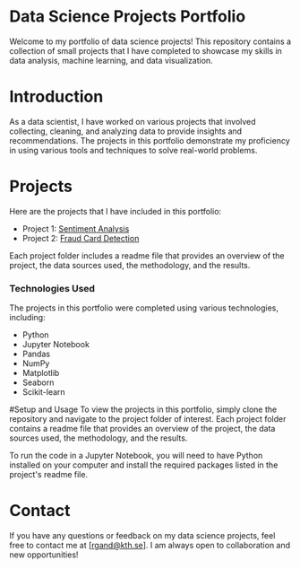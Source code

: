 # Data Science Projects Portfolio

Welcome to my portfolio of data science projects! 
This repository contains a collection of small projects that I have completed 
to showcase my skills in data analysis, machine learning, and data visualization.

# Introduction
As a data scientist, I have worked on various projects that involved collecting, cleaning, 
and analyzing data to provide insights and recommendations. The projects in this portfolio 
demonstrate my proficiency in using various tools and techniques to solve real-world problems.

# Projects
Here are the projects that I have included in this portfolio:

- Project 1: [Sentiment Analysis](https://github.com/rgand1/Data-Science-/blob/main/sentiment_analysis.ipynb)
- Project 2: [Fraud Card Detection](https://github.com/rgand1/Data-Science-/blob/main/credit_fraud_detection.ipynb)

Each project folder includes a readme file that provides an overview of the project, the data sources used, 
the methodology, and the results.

### Technologies Used
The projects in this portfolio were completed using various technologies, including:

- Python
- Jupyter Notebook
- Pandas
- NumPy
- Matplotlib
- Seaborn
- Scikit-learn

#Setup and Usage
To view the projects in this portfolio, simply clone the repository and navigate to 
the project folder of interest. Each project folder contains a readme file that provides 
an overview of the project, the data sources used, the methodology, and the results.

To run the code in a Jupyter Notebook, you will need to have Python installed on your 
computer and install the required packages listed in the project's readme file.

# Contact
If you have any questions or feedback on my data science projects, feel free to contact 
me at [rgand@kth.se]. I am always open to collaboration and new opportunities!
